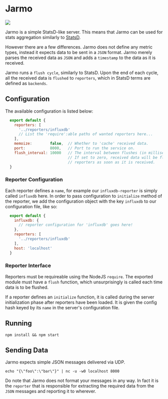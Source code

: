 # Jarmo

<img align="center" src="http://i.imgur.com/8paRPGe.png" />

Jarmo is a simple StatsD-like server. This means that Jarmo can be used for
stats aggregation similarly to [StatsD](https://github.com/etsy/statsd).

However there are a few differences. Jarmo does not define any metric types,
instead it expects data to be sent in a `JSON` format. Jarmo merely parses the
received data as `JSON` and adds a `timestamp` to the data as it is received.

Jarmo runs a `flush cycle`, similarly to StatsD. Upon the end of each cycle,
all the received data is `flushed` to `reporters`, which in StatsD terms are
defined as `backends`.

## Configuration
The available configuration is listed below:

```javascript
  export default {
    reporters: [
      '../reporters/influxdb'
      // List the 'require':able paths of wanted reporters here...
    ],
    memoize:        false,  // Whether to 'cache' received data.
    port:           8000,   // Port to run the service on.
    flush_interval: 10000   // The interval between flushes (in milliseconds).
                            // If set to zero, received data will be flushed to
                            // reporters as soon as it is received.
  }
```

### Reporter Configuration
Each reporter defines a `name`, for example our `influxdb-reporter` is simply
called `influxdb` here. In order to pass configuration to `initialize` method
of the reporter, we add the configuration object with the key `influxdb` to our
configuration file, like so:

```javascript
  export default {
    influxdb: {
      // reporter configuration for 'influxdb' goes here!
    },
    reporters: [
      '../reporters/influxdb'
    ],
    host: 'localhost'
  }
```

### Reporter Interface
Reporters must be requireable using the NodeJS `require`. The exported module
must have a `flush` function, which unsurprisingly is called each time data is
to be flushed.

If a reporter defines an `initialize` function, it is called during the server
initialization phase after reporters have been loaded. It is given the config
hash keyed by its `name` in the server's configuration file.

## Running
```
npm install && npm start
```

## Sending Data
Jarmo expects simple JSON messages delivered via UDP.
```
echo "{\"foo\":\"bar\"}" | nc -u -w0 localhost 8000
```
Do note that Jarmo does not format your messages in any way. In fact it is the
`reporter` that is responsible for extracting the required data from the `JSON`
messages and reporting it to wherever.
